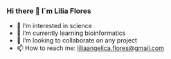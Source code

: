 ### Hi there 👋 I´m Lilia Flores

<!--
**Liliaflores/liliaflores** is a ✨ _special_ ✨ repository because its `README.md` (this file) appears on your GitHub profile.

Here are some ideas to get you started:
-->
- 👀 I’m interested in science 
- 🌱 I’m currently learning bioinformatics
- 👯 I’m looking to collaborate on any project
- 📫 How to reach me: liliaangelica.flores@gmail.com


